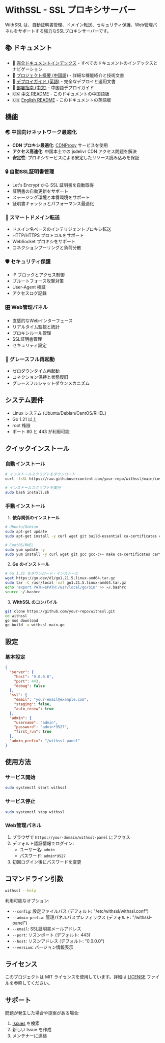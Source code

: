 # WithSSL - SSL プロキシサーバー

WithSSL は、自動証明書管理、ドメイン転送、セキュリティ保護、Web管理パネルをサポートする強力なSSLプロキシサーバーです。

## 📚 ドキュメント

- 📑 [完全ドキュメントインデックス](DOCS.md) - すべてのドキュメントのインデックスとナビゲーション
- 📖 [プロジェクト概要 (中国語)](项目总结.md) - 詳細な機能紹介と技術文書
- 🚀 [デプロイガイド (英語)](DEPLOYMENT_EN.md) - 完全なデプロイと運用文書
- 🚀 [部署指南 (中文)](DEPLOYMENT.md) - 中国語デプロイガイド
- 🇨🇳 [中文 README](README.md) - このドキュメントの中国語版
- 🇺🇸 [English README](README_EN.md) - このドキュメントの英語版

## 機能

### 🌏 中国向けネットワーク最適化
- **CDN プロキシ最適化**: [CDNProxy](https://cdnproxy.some.im/docs) サービスを使用
- **アクセス高速化**: 中国本土での jsdelivr CDN アクセス問題を解決
- **安定性**: プロキシサービスによる安定したリソース読み込みを保証

### 🔒 自動SSL証明書管理
- Let's Encrypt から SSL 証明書を自動取得
- 証明書の自動更新をサポート
- ステージング環境と本番環境をサポート
- 証明書キャッシュとパフォーマンス最適化

### 🔄 スマートドメイン転送
- ドメイン名ベースのインテリジェントプロキシ転送
- HTTP/HTTPS プロトコルをサポート
- WebSocket プロキシをサポート
- コネクションプーリングと負荷分散

### 🛡️ セキュリティ保護
- IP ブロックとアクセス制御
- ブルートフォース攻撃対策
- User-Agent 検証
- アクセスログ記録

### 🎛️ Web管理パネル
- 直感的なWebインターフェース
- リアルタイム監視と統計
- プロキシルール管理
- SSL証明書管理
- セキュリティ設定

### 🔄 グレースフル再起動
- ゼロダウンタイム再起動
- コネクション保持と状態復旧
- グレースフルシャットダウンメカニズム

## システム要件

- Linux システム (Ubuntu/Debian/CentOS/RHEL)
- Go 1.21 以上
- root 権限
- ポート 80 と 443 が利用可能

## クイックインストール

### 自動インストール

```bash
# インストールスクリプトをダウンロード
curl -fsSL https://raw.githubusercontent.com/your-repo/withssl/main/install.sh -o install.sh

# インストールスクリプトを実行
sudo bash install.sh
```

### 手動インストール

1. **依存関係のインストール**
```bash
# Ubuntu/Debian
sudo apt-get update
sudo apt-get install -y curl wget git build-essential ca-certificates certbot

# CentOS/RHEL
sudo yum update -y
sudo yum install -y curl wget git gcc gcc-c++ make ca-certificates certbot
```

2. **Go のインストール**
```bash
# Go 1.21 をダウンロード・インストール
wget https://go.dev/dl/go1.21.5.linux-amd64.tar.gz
sudo tar -C /usr/local -xzf go1.21.5.linux-amd64.tar.gz
echo 'export PATH=$PATH:/usr/local/go/bin' >> ~/.bashrc
source ~/.bashrc
```

3. **WithSSL のコンパイル**
```bash
git clone https://github.com/your-repo/withssl.git
cd withssl
go mod download
go build -o withssl main.go
```

## 設定

### 基本設定

```json
{
  "server": {
    "host": "0.0.0.0",
    "port": 443,
    "debug": false
  },
  "ssl": {
    "email": "your-email@example.com",
    "staging": false,
    "auto_renew": true
  },
  "admin": {
    "username": "admin",
    "password": "admin*9527",
    "first_run": true
  },
  "admin_prefix": "/withssl-panel"
}
```

## 使用方法

### サービス開始
```bash
sudo systemctl start withssl
```

### サービス停止
```bash
sudo systemctl stop withssl
```

### Web管理パネル

1. ブラウザで `https://your-domain/withssl-panel` にアクセス
2. デフォルト認証情報でログイン:
   - ユーザー名: `admin`
   - パスワード: `admin*9527`
3. 初回ログイン後にパスワードを変更

## コマンドライン引数

```bash
withssl --help
```

利用可能なオプション:
- `--config`: 設定ファイルパス (デフォルト: "/etc/withssl/withssl.conf")
- `--admin-prefix`: 管理パネルパスプレフィックス (デフォルト: "/withssl-panel")
- `--email`: SSL証明書メールアドレス
- `--port`: リスンポート (デフォルト: 443)
- `--host`: リスンアドレス (デフォルト: "0.0.0.0")
- `--version`: バージョン情報表示

## ライセンス

このプロジェクトは MIT ライセンスを使用しています。詳細は [LICENSE](LICENSE) ファイルを参照してください。

## サポート

問題が発生した場合や提案がある場合:
1. [Issues](https://github.com/your-repo/withssl/issues) を検索
2. 新しい Issue を作成
3. メンテナーに連絡
